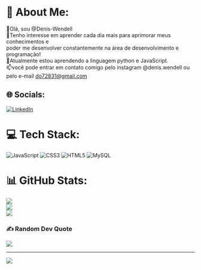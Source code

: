 # 💫 About Me:
👋Olá, sou @Denis-Wendell<br>👀Tenho interesse em aprender cada dia mais para aprimorar meus conhecimentos e<br> poder me desenvolver constantemente na área de desenvolvimento e programação!<br>🌱Atualmente estou aprendendo a linguagem python e JavaScript.<br>📫você pode entrar em contato comigo pelo instagram @denis.wendell ou pelo e-mail do72831@gmail.com


## 🌐 Socials:
[![LinkedIn](https://img.shields.io/badge/LinkedIn-%230077B5.svg?logo=linkedin&logoColor=white)](https://linkedin.com/in/https://www.linkedin.com/in/denis-wendell-965bb4203/) 

# 💻 Tech Stack:
![JavaScript](https://img.shields.io/badge/javascript-%23323330.svg?style=for-the-badge&logo=javascript&logoColor=%23F7DF1E) ![CSS3](https://img.shields.io/badge/css3-%231572B6.svg?style=for-the-badge&logo=css3&logoColor=white) ![HTML5](https://img.shields.io/badge/html5-%23E34F26.svg?style=for-the-badge&logo=html5&logoColor=white) ![MySQL](https://img.shields.io/badge/mysql-%2300f.svg?style=for-the-badge&logo=mysql&logoColor=white)
# 📊 GitHub Stats:
![](https://github-readme-stats.vercel.app/api?username=Denis-Wendell&theme=dark&hide_border=false&include_all_commits=false&count_private=false)<br/>
![](https://github-readme-streak-stats.herokuapp.com/?user=Denis-Wendell&theme=dark&hide_border=false)<br/>
![](https://github-readme-stats.vercel.app/api/top-langs/?username=Denis-Wendell&theme=dark&hide_border=false&include_all_commits=false&count_private=false&layout=compact)

### ✍️ Random Dev Quote
![](https://quotes-github-readme.vercel.app/api?type=horizontal&theme=radical)

---
[![](https://visitcount.itsvg.in/api?id=Denis-Wendell&icon=0&color=0)](https://visitcount.itsvg.in)

<!-- Proudly created with GPRM ( https://gprm.itsvg.in ) -->
